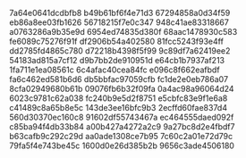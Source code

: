 7a64e0641dcdbfb8
b49b61bf6f4e71d3
67294858a0d34f59
eb86a8ee03fb1626
56718215f7e0c347
948c41ae83318667
a0763286a9b35e9d
6954ed74835d380f
68aac1478930c583
fe6089c75276f91f
df2906b54a402580
81fcc5243f93e4ff
dd2785fd4865c780
d72218b4398f5f99
9c89df7a62419ee2
54183ad815a7cf12
d9b7bb2de910951d
e64cb1b7937af213
1fa711e1ea08561c
6c4afac40cea84fc
e096c8f662eafbdf
fa6c462ed581b6d6
db5bbfac97059cfb
fc1de2e0eb786a07
8cfa02949680b61b
09076fb6b32f09fa
0a4ac98a96064d24
6023c9781c62a038
fc240b9e5d2f8751
e5cbfc83e9f1e6a8
c41489c8a65b8e5c
143de3ee16bfc9b3
2ecffd60fae837d4
560d30370ec160c8
91602df55743467a
ec464555daed092f
c85ba94f4db33b84
a00b427a4272a2c9
9a27bc8d2e4fbdf7
b63cafb9c292c29d
aa0ade1308ce7b95
7c60c2a01e72d79c
79fa5f4e743be45c
1600d0e26d385b2b
9656c3ade4506180
